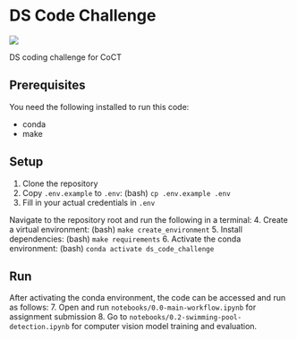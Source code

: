 # DS Code Challenge

<a target="_blank" href="https://cookiecutter-data-science.drivendata.org/">
    <img src="https://img.shields.io/badge/CCDS-Project%20template-328F97?logo=cookiecutter" />
</a>

DS coding challenge for CoCT

## Prerequisites
You need the following installed to run this code:
- conda
- make

## Setup

1. Clone the repository
2. Copy `.env.example` to `.env`: (bash) `cp .env.example .env`
3. Fill in your actual credentials in `.env`

Navigate to the repository root and run the following in a terminal:
4. Create a virtual environment: (bash) `make create_environment`
5. Install dependencies: (bash) `make requirements`
6. Activate the conda environment: (bash) `conda activate ds_code_challenge`

## Run

After activating the conda environment, the code can be accessed and run as follows: 
7. Open and run `notebooks/0.0-main-workflow.ipynb` for assignment submission
8. Go to `notebooks/0.2-swimming-pool-detection.ipynb` for computer vision model training and evaluation. 


